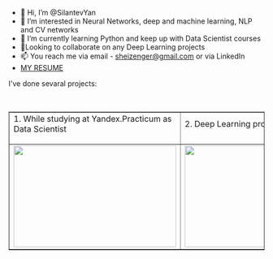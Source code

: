 - 👋 Hi, I’m @SilantevYan
- 👀 I’m interested in Neural Networks, deep and machine learning, NLP and CV networks
- 🌱 I’m currently learning Python and keep up with Data Scientist courses
- 💞️Looking to collaborate on any Deep Learning projects
- 📫 You reach me via email - sheizenger@gmail.com or via LinkedIn
- <a href= 'https://drive.google.com/file/d/1D5sBPmJgdqs5OD3q_WZSP7h4bj_IXJNH/view?usp=sharing'>MY RESUME</a>

I've done sevaral projects:
<table width=100% valign=top align=center border=none>
<tr>
 <td>
  1. While studying at Yandex.Practicum as Data Scientist</p>
 </td>
 <td>
  2. Deep Learning projects</p>
  </td>

 </tr>
<tr>
 <td>
 <a href="https://github.com/SilantevYan/Yandex_practicum-data-science-projects"><img width="320" height="200" src="https://camo.githubusercontent.com/a2ac81a35fa82501f84d6ee52f4dedaffc233f32d5dfabe0a1074311a9be5be7/68747470733a2f2f6d69726f2e6d656469756d2e636f6d2f6d61782f313430302f302a75565030577745574f747048733430452e706e67" alt=""></a>
</td>
<td>
 <a href="https://github.com/SilantevYan/Deep_Learning"><img width="320" height="200" src="https://www.mesonstechnologies.com/images/deep-learning.jpg" alt=""></a>
</td>
</tr>
</br>
